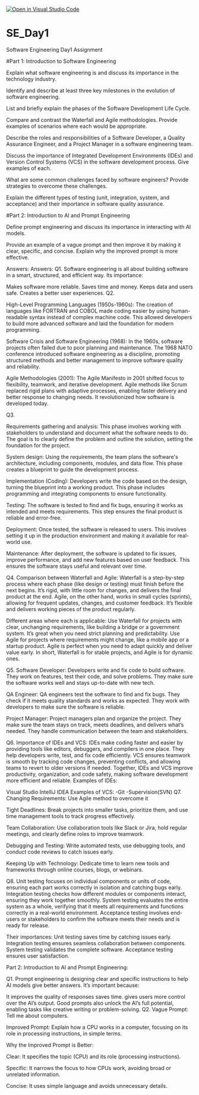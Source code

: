 [![Open in Visual Studio Code](https://classroom.github.com/assets/open-in-vscode-2e0aaae1b6195c2367325f4f02e2d04e9abb55f0b24a779b69b11b9e10269abc.svg)](https://classroom.github.com/online_ide?assignment_repo_id=18371319&assignment_repo_type=AssignmentRepo)
# SE_Day1
Software Engineering Day1 Assignment

#Part 1: Introduction to Software Engineering

Explain what software engineering is and discuss its importance in the technology industry.


Identify and describe at least three key milestones in the evolution of software engineering.


List and briefly explain the phases of the Software Development Life Cycle.


Compare and contrast the Waterfall and Agile methodologies. Provide examples of scenarios where each would be appropriate.


Describe the roles and responsibilities of a Software Developer, a Quality Assurance Engineer, and a Project Manager in a software engineering team.


Discuss the importance of Integrated Development Environments (IDEs) and Version Control Systems (VCS) in the software development process. Give examples of each.


What are some common challenges faced by software engineers? Provide strategies to overcome these challenges.


Explain the different types of testing (unit, integration, system, and acceptance) and their importance in software quality assurance.


#Part 2: Introduction to AI and Prompt Engineering


Define prompt engineering and discuss its importance in interacting with AI models.


Provide an example of a vague prompt and then improve it by making it clear, specific, and concise. Explain why the improved prompt is more effective.



Answers:
Answers: Q1. Software engineering is all about building software in a smart, structured, and efficient way. Its importance:

Makes software more reliable.
Saves time and money.
Keeps data and users safe.
Creates a better user experiences.
Q2.

High-Level Programming Languages (1950s-1960s):
The creation of languages like FORTRAN and COBOL made coding easier by using human-readable syntax instead of complex machine code. This allowed developers to build more advanced software and laid the foundation for modern programming.

Software Crisis and Software Engineering (1968):
In the 1960s, software projects often failed due to poor planning and maintenance. The 1968 NATO conference introduced software engineering as a discipline, promoting structured methods and better management to improve software quality and reliability.

Agile Methodologies (2001):
The Agile Manifesto in 2001 shifted focus to flexibility, teamwork, and iterative development. Agile methods like Scrum replaced rigid plans with adaptive processes, enabling faster delivery and better response to changing needs. It revolutionized how software is developed today.

Q3.

Requirements gathering and analysis:
This phase involves working with stakeholders to understand and document what the software needs to do. The goal is to clearly define the problem and outline the solution, setting the foundation for the project.

System design:
Using the requirements, the team plans the software's architecture, including components, modules, and data flow. This phase creates a blueprint to guide the development process.

Implementation (Coding):
Developers write the code based on the design, turning the blueprint into a working product. This phase includes programming and integrating components to ensure functionality.

Testing:
The software is tested to find and fix bugs, ensuring it works as intended and meets requirements. This step ensures the final product is reliable and error-free.

Deployment:
Once tested, the software is released to users. This involves setting it up in the production environment and making it available for real-world use.

Maintenance:
After deployment, the software is updated to fix issues, improve performance, and add new features based on user feedback. This ensures the software stays useful and relevant over time.

Q4. Comparison between Waterfall and Agile:
Waterfall is a step-by-step process where each phase (like design or testing) must finish before the next begins. It’s rigid, with little room for changes, and delivers the final product at the end. Agile, on the other hand, works in small cycles (sprints), allowing for frequent updates, changes, and customer feedback. It’s flexible and delivers working pieces of the product regularly.

Different areas where each is applicable:
Use Waterfall for projects with clear, unchanging requirements, like building a bridge or a government system. It’s great when you need strict planning and predictability. Use Agile for projects where requirements might change, like a mobile app or a startup product. Agile is perfect when you need to adapt quickly and deliver value early. In short, Waterfall is for stable projects, and Agile is for dynamic ones.

Q5. Software Developer: Developers write and fix code to build software. They work on features, test their code, and solve problems. They make sure the software works well and stays up-to-date with new tech.

QA Engineer: QA engineers test the software to find and fix bugs. They check if it meets quality standards and works as expected. They work with developers to make sure the software is reliable.

Project Manager: Project managers plan and organize the project. They make sure the team stays on track, meets deadlines, and delivers what’s needed. They handle communication between the team and stakeholders.

Q6. Importance of IDEs and VCS:
IDEs make coding faster and easier by providing tools like editors, debuggers, and compilers in one place. They help developers write, test, and fix code efficiently. VCS ensures teamwork is smooth by tracking code changes, preventing conflicts, and allowing teams to revert to older versions if needed. Together, IDEs and VCS improve productivity, organization, and code safety, making software development more efficient and reliable. Examples of IDEs:

Visual Studio
IntelliJ IDEA Examples of VCS: -Git -Supervision(SVN)
Q7. Changing Requirements: Use Agile method to overcome it

Tight Deadlines: Break projects into smaller tasks, prioritize them, and use time management tools to track progress effectively.

Team Collaboration: Use collaboration tools like Slack or Jira, hold regular meetings, and clearly define roles to improve teamwork.

Debugging and Testing: Write automated tests, use debugging tools, and conduct code reviews to catch issues early.

Keeping Up with Technology: Dedicate time to learn new tools and frameworks through online courses, blogs, or webinars.

Q8. Unit testing focuses on individual components or units of code, ensuring each part works correctly in isolation and catching bugs early. Integration testing checks how different modules or components interact, ensuring they work together smoothly. System testing evaluates the entire system as a whole, verifying that it meets all requirements and functions correctly in a real-world environment. Acceptance testing involves end-users or stakeholders to confirm the software meets their needs and is ready for release.

Their importances: Unit testing saves time by catching issues early. Integration testing ensures seamless collaboration between components. System testing validates the complete software. Acceptance testing ensures user satisfaction.

Part 2: Introduction to AI and Prompt Engineering:

Q1. Prompt engineering is designing clear and specific instructions to help AI models give better answers. It’s important because:

It improves the quality of responses
saves time.
gives users more control over the AI’s output.
Good prompts also unlock the AI’s full potential, enabling tasks like creative writing or problem-solving.
Q2. Vague Prompt: Tell me about computers.

Improved Prompt: Explain how a CPU works in a computer, focusing on its role in processing instructions, in simple terms.

Why the Improved Prompt is Better:

Clear: It specifies the topic (CPU) and its role (processing instructions).

Specific: It narrows the focus to how CPUs work, avoiding broad or unrelated information.

Concise: It uses simple language and avoids unnecessary details.
